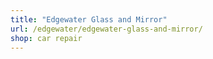 ```yaml
---
title: "Edgewater Glass and Mirror"
url: /edgewater/edgewater-glass-and-mirror/
shop: car repair
---
```

